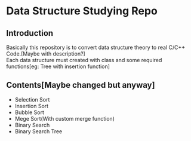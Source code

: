 Data Structure Studying Repo
=============================

Introduction
-------------
Basically this repository is to convert data structure theory to real C/C++ Code.[Maybe with description?]<br>
Each data structure must created with class and some required functions[eg: Tree with insertion function]

Contents[Maybe changed but anyway]
----------------------------------
- Selection Sort
- Insertion Sort
- Bubble Sort
- Mege Sort(With custom merge function)
- Binary Search
- Binary Search Tree